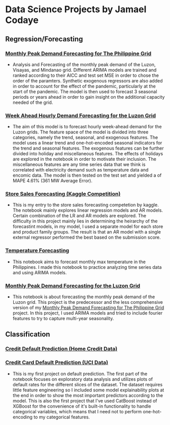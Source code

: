 # Data Science Projects by Jamael Codaye


## Regression/Forecasting
### [Monthly Peak Demand Forecasting for The Philippine Grid](https://github.com/Ma3ng/portfolio/blob/main/PHL_monthly_peak_demand_forecasting.ipynb)
  * Analysis and Forecasting of the monthly peak demand of the Luzon, Visayas, and Mindanao grid. Different ARIMA models are trained and ranked according to their AICC and test set MSE in order to chose the order of the paramters. Synthetic exogenous regressors are also added in order to account for the effect of the pandemic, particularly at the start of the pandemic. The model is then used to forecast 3 seasonal periods or years ahead in order to gain insight on the additional capacity needed of the grid.
### [Week Ahead Hourly Demand Forecasting for the Luzon Grid](https://github.com/Ma3ng/portfolio/blob/main/Week_ahead_electricity_forecast.ipynb)
   * The aim of this model is to forecast hourly week-ahead demand for the Luzon grids. The feature space of the model is divided into three categories, namely the trend, seasonal, and exogenous features. The model uses a linear trend and one-hot-encoded seasonal indicators for the trend and seasonal features. The exogenous features can be further divided into holiday and miscellaneous features. The effects of holidays are explored in the notebook in order to motivate their inclusion. The miscellaneous features are any time series data that we think is correlated with electricity demand such as temperature data and encomic data. The model is then tested on the test set and yielded a of MAPE 4.61% (361 MW Average Error).
### [Store Sales Forecasting (Kaggle Competition)](https://github.com/Ma3ng/portfolio/blob/main/store-sales.ipynb)
   * This is my entry to the store sales forecasting competetion by kaggle. The notebook mainly explores linear regression models and AR models. Certain combination of the LR and AR models are explored. The difficulty in this project mainly lies in determining the heirarchy of the forecastint models, in my model, I used a separate model for each store and product family groups. The result is that an AR model with a single external regressor performed the best based on the submission score.
### [Temperature Forecasting](https://github.com/Ma3ng/portfolio/blob/main/PHL_temperature_forecasting.ipynb)
   * This notebook aims to forecast monthly max temperature in the Philippines. I made this notebook to practice analyzing time series data and using ARIMA models. 
### [Monthly Peak Demand Forecasting for the Luzon Grid](https://github.com/Ma3ng/portfolio/blob/main/Monthly_electricity_forecasting.ipynb)
 * This notebook is about forecasting the monthly peak demand of the Luzon grid. This project is the predecessor and the less comprehensive version of my [Monthly Peak Demand Forecasting for The Philippine Grid](https://github.com/Ma3ng/portfolio/blob/main/PHL_monthly_peak_demand_forecasting.ipynb) project. In this project, I used ARIMA models and tried to include fourier features to try to capture multi-year seasonality.
## Classification
### [Credit Default Prediction (Home Credit Data)]()
### [Credit Card Default Prediction (UCI Data)](https://github.com/Ma3ng/portfolio/blob/main/UCI_credit_card_default.ipynb)
  * This is my first project on default prediction. The first part of the notebook focuses on exploratory data analysis and utilizes plots of default rates for the different slices of the dataset. The dataset requires little feature engineering so I included some model explainability plots at the end in order to show the most important predictors according to the model. This is also the first project that I've used CatBoost instead of XGBoost for the convenience of it's built-in functionality to handle categorical variables, which means that I need not to perform one-hot-encoding to my categorical features.
